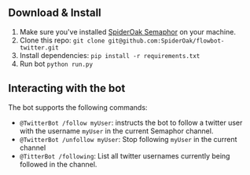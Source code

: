 ## Download & Install
1. Make sure you've installed [SpiderOak Semaphor](https://spideroak.com/opendownload) on your machine.
2. Clone this repo: `git clone git@github.com:SpiderOak/flowbot-twitter.git`
3. Install dependencies: `pip install -r requirements.txt`
4. Run bot `python run.py`

## Interacting with the bot
The bot supports the following commands:
- `@TwitterBot /follow myUser`: instructs the bot to follow a twitter user with the username `myUser` in the current Semaphor channel.
- `@TwitterBot /unfollow myUser`: Stop following `myUser` in the current channel
- `@TitterBot /following`: List all twitter usernames currently being followed in the channel.
